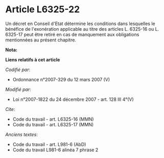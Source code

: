 # Article L6325-22

Un décret en Conseil d'Etat détermine les conditions dans lesquelles le bénéfice de l'exonération applicable au titre des
articles L. 6325-16 ou L. 6325-17 peut être retiré en cas de manquement aux obligations mentionnées au présent chapitre.

**Nota:**



**Liens relatifs à cet article**

_Codifié par_:

  - Ordonnance n°2007-329 du 12 mars 2007 (V)

_Modifié par_:

  - Loi n°2007-1822 du 24 décembre 2007 - art. 128 III 4°(V)

_Cite_:

  - Code du travail - art. L6325-16 (MMN)
  - Code du travail - art. L6325-17 (MMN)

_Anciens textes_:

  - Code du travail - art. L981-6 (AbD)
  - Code du travail L981-6 alinéa 7 phrase 2
